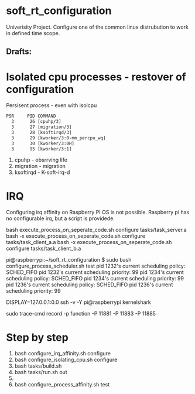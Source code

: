 # soft_rt_configuration
Univerisity Project. Configure one of the common linux distrubution to work in defined time scope. 


## Drafts:

# Isolated cpu processes - restover of configuration
Persisent process - even with isolcpu 
```txt
PSR     PID COMMAND
  3      26 [cpuhp/3]
  3      27 [migration/3]
  3      28 [ksoftirqd/3]
  3      29 [kworker/3:0-mm_percpu_wq]
  3      30 [kworker/3:0H]
  3      95 [kworker/3:1]
```

1. cpuhp     - obsrrving life
1. migration - migration
1. ksoftirqd - K-soft-irq-d

# IRQ
Configuring irq affinity on Raspberry PI OS is not possible. Raspberry pi has no configurable irq, but a script is providede.

bash execute_process_on_seperate_code.sh configure tasks/task_server.a
bash -x execute_process_on_seperate_code.sh configure tasks/task_client_a.a
bash -x execute_process_on_seperate_code.sh configure tasks/task_client_b.a   

pi@raspberrypi:~/soft_rt_configuration $ sudo  bash  configure_process_scheduler.sh test
pid 1232's current scheduling policy: SCHED_FIFO pid 1232's current scheduling priority: 99
pid 1234's current scheduling policy: SCHED_FIFO pid 1234's current scheduling priority: 99
pid 1236's current scheduling policy: SCHED_FIFO pid 1236's current scheduling priority: 99

DISPLAY=127.0.0.1:0.0 ssh -v -Y pi@raspberrypi
kernelshark

sudo trace-cmd record -p function -P 11881 -P 11883 -P 11885

# Step by step
1. bash configure_irq_affinity.sh configure
1. bash configure_isolating_cpu.sh configure
1. bash tasks/build.sh
1. bash tasks/run.sh out
1. 
1. bash configure_process_affinity.sh test
